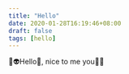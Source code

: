 ```yaml
---
title: "Hello"
date: 2020-01-28T16:19:46+08:00
draft: false
tags: [hello]
---
```


:rocket::alien:Hello:heartbeat:, nice to me you:sunflower::smile:
